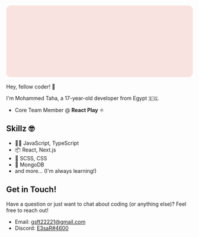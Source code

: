 <div align="center">
  <img src="./banner.svg" />
</div>

Hey, fellow coder! 👋

I'm Mohammed Taha, a 17-year-old developer from Egypt 🇪🇬.

- Core Team Member @ **React Play** ⚛


## Skillz 🤓

- 👨‍💻 JavaScript, TypeScript
- 📦 React, Next.js
- 🎨 SCSS, CSS
- 📀 MongoDB
- and more... (I'm always learning!)


## Get in Touch!

Have a question or just want to chat about coding (or anything else)? Feel free to reach out!

- Email: gsft22221@gmail.com
- Discord: [E3saR#4600](https://discordapp.com/users/737008889194741810)
